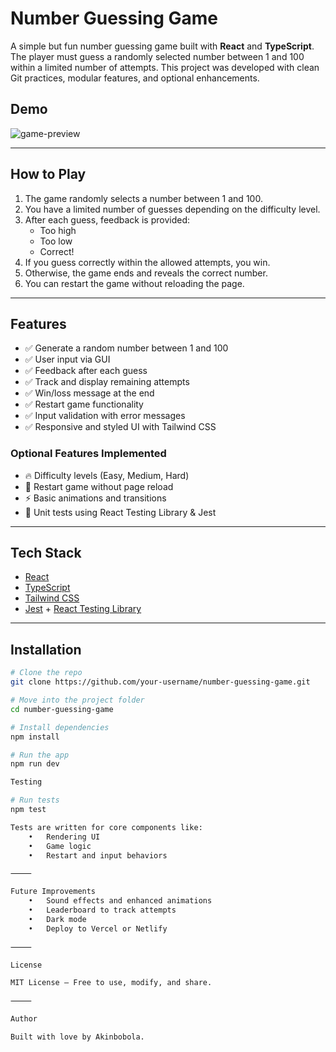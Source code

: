 # Number Guessing Game

A simple but fun number guessing game built with **React** and **TypeScript**. The player must guess a randomly selected number between 1 and 100 within a limited number of attempts. This project was developed with clean Git practices, modular features, and optional enhancements.

## Demo

![game-preview](./public/preview.png) <!-- Replace with actual screenshot if available -->

---

## **How to Play**

1. The game randomly selects a number between 1 and 100.
2. You have a limited number of guesses depending on the difficulty level.
3. After each guess, feedback is provided:
   - Too high
   - Too low
   - Correct!
4. If you guess correctly within the allowed attempts, you win.
5. Otherwise, the game ends and reveals the correct number.
6. You can restart the game without reloading the page.

---

## **Features**

- ✅ Generate a random number between 1 and 100
- ✅ User input via GUI
- ✅ Feedback after each guess
- ✅ Track and display remaining attempts
- ✅ Win/loss message at the end
- ✅ Restart game functionality
- ✅ Input validation with error messages
- ✅ Responsive and styled UI with Tailwind CSS

### **Optional Features Implemented**
- 🔥 Difficulty levels (Easy, Medium, Hard)
- 🔁 Restart game without page reload
- ⚡ Basic animations and transitions
- 🧪 Unit tests using React Testing Library & Jest

---

## **Tech Stack**

- [React](https://reactjs.org/)
- [TypeScript](https://www.typescriptlang.org/)
- [Tailwind CSS](https://tailwindcss.com/)
- [Jest](https://jestjs.io/) + [React Testing Library](https://testing-library.com/)

---

## **Installation**

```bash
# Clone the repo
git clone https://github.com/your-username/number-guessing-game.git

# Move into the project folder
cd number-guessing-game

# Install dependencies
npm install

# Run the app
npm run dev

Testing

# Run tests
npm test

Tests are written for core components like:
	•	Rendering UI
	•	Game logic
	•	Restart and input behaviors

⸻

Future Improvements
	•	Sound effects and enhanced animations
	•	Leaderboard to track attempts
	•	Dark mode
	•	Deploy to Vercel or Netlify

⸻

License

MIT License — Free to use, modify, and share.

⸻

Author

Built with love by Akinbobola.